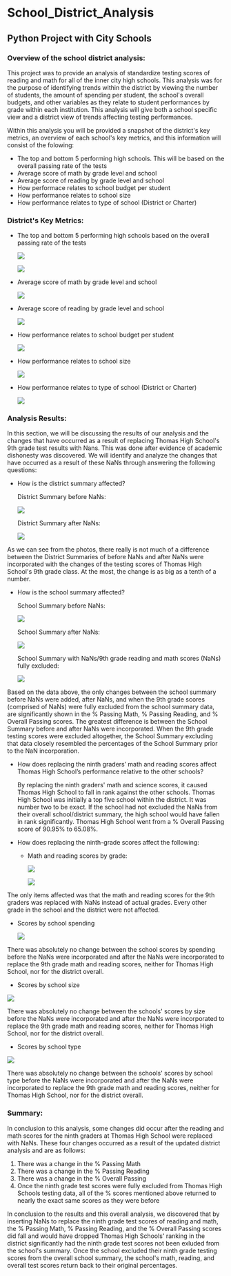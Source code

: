 # School_District_Analysis
## Python Project with City Schools

### Overview of the school district analysis: 
This project was to  provide an analysis of standardize testing scores of reading and math for all of the inner city high schools. This analysis was for the purpose of identifying trends within the district by viewing the number of students, the amount of spending per student, the school's overall budgets, and other variables as they relate to student performances by grade within each institution. This analysis will give both a school specific view and a district view of trends affecting testing performances. 

Within this analysis you will be provided a snapshot of the district's key metrics, an overview of each school's key metrics, and this information will consist of the folowing:

  - The top and bottom 5 performing high schools. This will be based on the overall passing rate of the tests
  - Average score of math by grade level and school
  - Average score of reading by grade level and school
  - How performace relates to school budget per student
  - How performance relates to school size
  - How performance relates to type of school (District or Charter)


### District's Key Metrics:

- The top and bottom 5 performing high schools based on the overall passing rate of the tests

  ![](Photos/Top_schools_overall_pass.png)

  ![](Photos/Bottom_schools_overall_pass.png)


- Average score of math by grade level and school

  ![](Photos/Avg_math_by_grade.png)


- Average score of reading by grade level and school

  ![](Photos/Avg_reading_by_grade.png)


- How performance relates to school budget per student
 
  ![](Photos/Performance_budget_student.png)


- How performance relates to school size

  ![](Photos/Performance_school_size.png)


- How performance relates to type of school (District or Charter)

  ![](Photos/Performance_school_type.png)


### Analysis Results:
In this section, we will be discussing the results of our analysis and the changes that have occurred as a result of replacing Thomas High School's 9th grade test results with Nans. This was done after evidence of academic dishonesty was discovered. We will identify and analyze the changes that have occurred as a result of these NaNs through answering the following questions:

- How is the district summary affected?

  District Summary before NaNs:
 
  ![](Photos/District_Summary_Digits.png)

 
  District Summary after NaNs:

  ![](Photos/District_Summary_NaNs.png)


As we can see from the photos, there really is not much of a difference between the District Summaries of before NaNs and after NaNs were incorporated with the changes of the testing scores of Thomas High School's 9th grade class. At the most, the change is as big as a tenth of a number. 


- How is the school summary affected?

  School Summary before NaNs:

  ![](Photos/School_Summary_Digits.png)


  School Summary after NaNs:

  ![](Photos/School_Summary_NaNs.png)
 
  
  School Summary with NaNs/9th grade reading and math scores (NaNs) fully excluded:

  ![](Photos/School_Summary_NaNs_excluded.png)


Based on the data above, the only changes between the school summary before NaNs were added, after NaNs, and when the 9th grade scores (comprised of NaNs) were fully excluded from the school summary data, are significantly shown in the % Passing Math, % Passing Reading, and % Overall Passing scores. The greatest difference is between the School Summary before and after NaNs were incorporated. When the 9th grade testing scores were excluded altogether, the School Summary excluding that data closely resembled the percentages of the School Summary prior to the NaN incorporation. 


- How does replacing the ninth graders’ math and reading scores affect Thomas High School’s performance relative to the other schools?

  By replacing the ninth graders' math and science scores, it caused Thomas High School to fall in rank against the other schools. Thomas High School was     initially a top five school within the district. It was number two to be exact. If the school had not excluded the NaNs from their overall school/district summary, the high school would have fallen in rank significantly. Thomas High School went from a % Overall Passing score of 90.95% to 65.08%.

- How does replacing the ninth-grade scores affect the following:

  - Math and reading scores by grade:

    ![](Photos/Avg_math_by_grade_NaNs.png)

    ![](Photos/Avg_reading_by_grade_NaNs.png)

The only items affected was that the math and reading scores for the 9th graders was replaced with NaNs instead of actual grades. Every other grade in the school and the district were not affected.


  - Scores by school spending

    ![](Photos/Performance_budget_student_NaNs.png)

There was absolutely no change between the school scores by spending before the NaNs were incorporated and after the NaNs were incorporated to replace the 9th grade math and reading scores, neither for Thomas High School, nor for the district overall.


  - Scores by school size

  ![](Photos/Performance_school_size_NaNs.png)
  
There was absolutely no change between the schools' scores by size before the NaNs were incorporated and after the NaNs were incorporated to replace the 9th grade math and reading scores, neither for Thomas High School, nor for the district overall.


  - Scores by school type
  
  ![](Photos/Performance_school_type_NaNs.png)
  
  There was absolutely no change between the schools' scores by school type before the NaNs were incorporated and after the NaNs were incorporated to replace the 9th grade math and reading scores, neither for Thomas High School, nor for the district overall.


### Summary:
In conclusion to this analysis, some changes did occur after the reading and math scores for the ninth graders at Thomas High School were replaced with NaNs. These four changes occurred as a result of the updated district analysis and are as follows:

  1. There was a change in the % Passing Math
  2. There was a change in the % Passing Reading
  3. There was a change in the % Overall Passing
  4. Once the ninth grade test scores were fully excluded from Thomas High Schools testing data, all of the % scores mentioned above returned to nearly the exact      same scores as they were before
  
In conclusion to the results and this overall analysis, we discovered that by inserting NaNs to replace the ninth grade test scores of reading and math, the % Passing Math, % Passing Reading, and the % Overall Passing scores did fall and would have dropped Thomas High Schools' ranking in the district significantly had the ninth grade test scores not been exluded from the school's summary. Once the school excluded their ninth grade testing scores from the overall school summary, the school's math, reading, and overall test scores return back to their original percentages. 
